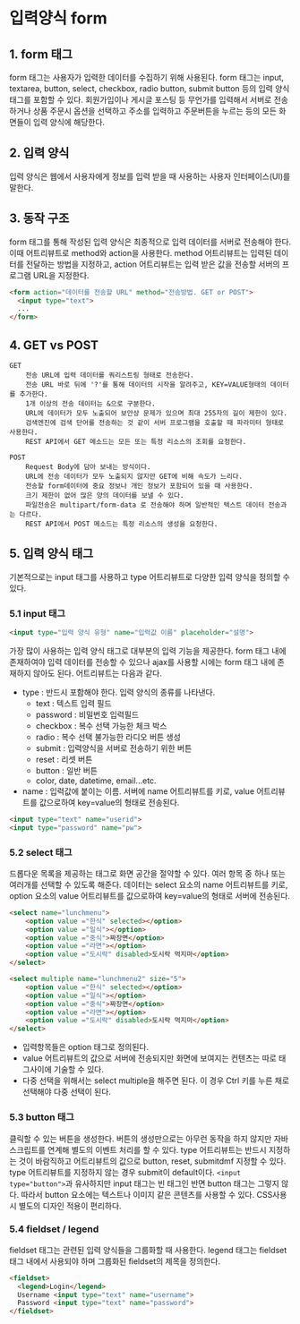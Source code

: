 # 입력양식 form 

## 1. form 태그
form 태그는 사용자가 입력한 데이터를 수집하기 위해 사용된다. form 태그는 input, textarea, button, select, checkbox, radio button, submit button 등의 입력 양식 태그를 포함할 수 있다. 회원가입이나 게시글 포스팅 등 무언가를 입력해서 서버로 전송하거나 상품 주문시 옵션을 선택하고 주소를 입력하고 주문버튼을 누르는 등의 모든 화면들이 입력 양식에 해당한다.

## 2. 입력 양식
입력 양식은 웹에서 사용자에게 정보를 입력 받을 때 사용하는 사용자 인터페이스(UI)를 말한다.

## 3. 동작 구조
form 태그를 통해 작성된 입력 양식은 최종적으로 입력 데이터를 서버로 전송해야 한다. 이때 어트리뷰트로 method와 action을 사용한다. method 어트리뷰트는 입력된 데이터를 전달하는 방법을 지정하고, action 어트리뷰트는 입력 받은 값을 전송할 서버의 프로그램 URL을 지정한다.
```html
<form action="데이터를 전송할 URL" method="전송방법. GET or POST">
  <input type="text"> 
  ...
</form>
```
## 4. GET vs POST
```
GET
    전송 URL에 입력 데이터를 쿼리스트링 형태로 전송한다.
    전송 URL 바로 뒤에 '?'를 통해 데이터의 시작을 알려주고, KEY=VALUE형태의 데이터를 추가한다.
    1개 이상의 전송 데이터는 &으로 구분한다.
    URL에 데이터가 모두 노출되어 보안상 문제가 있으며 최대 255자의 길이 제한이 있다.
    검색엔진에 검색 단어를 전송하는 것 같이 서버 프로그램을 호출할 때 파라미터 형태로 사용한다.
    REST API에서 GET 메소드는 모든 또는 특정 리소스의 조회를 요청한다.
```

```
POST
    Request Body에 담아 보내는 방식이다.
    URL에 전송 데이터가 모두 노출되지 않지만 GET에 비해 속도가 느리다.
    전송할 form데이터에 중요 정보나 개인 정보가 포함되어 있을 때 사용한다.
    크기 제한이 없어 많은 양의 데이터를 보낼 수 있다.
    파일전송은 multipart/form-data 로 전송해야 하며 일반적인 텍스트 데이터 전송과는 다르다.
    REST API에서 POST 메소드는 특정 리소스의 생성을 요청한다.
```

## 5. 입력 양식 태그
기본적으로는 input 태그를 사용하고 type 어트리뷰트로 다양한 입력 양식을 정의할 수 있다.

### 5.1 input 태그
```html
<input type="입력 양식 유형" name="입력값 이름" placeholder="설명">
```

가장 많이 사용하는 입력 양식 태그로 대부분의 입력 기능을 제공한다. form 태그 내에 존재하여야 입력 데이터를 전송할 수 있으나 ajax를 사용할 시에는 form 태그 내에 존재하지 않아도 된다. 어트리뷰트는 다음과 같다.
- type : 반드시 포함해야 한다. 입력 양식의 종류를 나타낸다.
    - text : 텍스트 입력 필드
    - password : 비밀번호 입력필드
    - checkbox : 복수 선택 가능한 체크 박스
    - radio : 복수 선택 불가능한 라디오 버튼 생성
    - submit : 입력양식을 서버로 전송하기 위한 버튼
    - reset : 리셋 버튼
    - button : 일반 버튼
    - color, date, datetime, email...etc.
- name : 입력값에 붙이는 이름. 서버에 name 어트리뷰트를 키로, value 어트리뷰트를 값으로하여 key=value의 형태로 전송된다.
```html
<input type="text" name="userid">
<input type="password" name="pw">
```

### 5.2 select 태그
드롭다운 목록을 제공하는 태그로 화면 공간을 절약할 수 있다. 여러 항목 중 하나 또는 여러개를 선택할 수 있도록 해준다. 데이터는 select 요소의 name 어트리뷰트를 키로, option 요소의 value 어트리뷰트를 값으로하여 key=value의 형태로 서버에 전송된다.
```html
<select name="lunchmenu">
    <option value ="한식" selected></option>
    <option value ="일식"></option>
    <option value ="중식">짜장면</option>
    <option value ="라면"></option>
    <option value ="도시락" disabled>도시락 먹지마</option>
</select>

<select multiple name="lunchmenu2" size="5">
    <option value ="한식" selected></option>
    <option value ="일식"></option>
    <option value ="중식">짜장면</option>
    <option value ="라면"></option>
    <option value ="도시락" disabled>도시락 먹지마</option>
</select>
```
- 입력항목들은 option 태그로 정의된다.
- value 어트리뷰트의 값으로 서버에 전송되지만 화면에 보여지는 컨텐츠는 따로 태그사이에 기술할 수 있다.
- 다중 선택을 위해서는 select multiple을 해주면 된다. 이 경우 Ctrl 키를 누른 채로 선택해야 다중 선택이 된다.

### 5.3 button 태그
클릭할 수 있는 버튼을 생성한다.
버튼의 생성만으로는 아무런 동작을 하지 않지만 자바스크립트를 연계해 별도의 이벤트 처리를 할 수 있다.
type 어트리뷰트는 반드시 지정하는 것이 바람직하고 어트리뷰트의 값으로 button, reset, submitdmf 지정할 수 있다. type 어트리뷰트를 지정하지 않는 경우 submit이 default이다.
`<input type="button">`과 유사하지만 input 태그는 빈 태그인 반면 button 태그는 그렇지 않다. 따라서 button 요소에는 텍스트나 이미지 같은 콘텐츠를 사용할 수 있다. CSS사용시 별도의 디자인 적용이 편리하다.

### 5.4 fieldset / legend
fieldset 태그는 관련된 입력 양식들을 그룹화할 때 사용한다. legend 태그는 fieldset 태그 내에서 사용되야 하며 그룹화된 fieldset의 제목을 정의한다.
```html
<fieldset>
  <legend>Login</legend>
  Username <input type="text" name="username">
  Password <input type="text" name="password">
</fieldset>
```